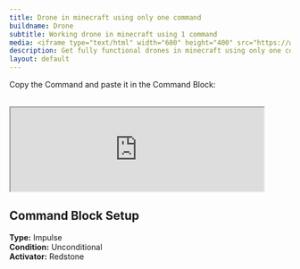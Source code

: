 ```yaml
---
title: Drone in minecraft using only one command
buildname: Drone
subtitle: Working drone in minecraft using 1 command
media: <iframe type="text/html" width="600" height="400" src="https://www.youtube.com/embed/QND9rjpxEEo" frameborder="0"></iframe>
description: Get fully functional drones in minecraft using only one command! The drones can be moved using a remote controller. The can drop TNTs too.
layout: default
---
```


<p>

Copy the Command and paste it in the Command Block: <br/><br/>
<iframe src="https://myoctagon.github.io/asset/droneonecmd/command.html" width="90%"></iframe>

</p>

<h2 class="content-header">
Command Block Setup
</h2>

<p class="lead text-muted">

<b>Type:</b> Impulse <br>
<b>Condition:</b> Unconditional <br>
<b>Activator:</b> Redstone <br>

</p>


<br/>
